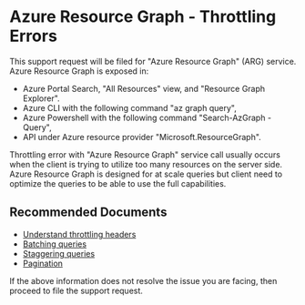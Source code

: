 <properties
    pageTitle="Gernric Guidance for Throttling in Azure Resource Graph"
    description="This page provides guidance for throttling in Azure Resource Graph"
    service="microsoft.resourcegraph"
    resource="resources"
    authors="chiragg4u"
    ms.author="chgupta"
    displayOrder="1"
    selfHelpType="generic"
    supportTopicIds="32636057"
    resourceTags=""
    productPesIds="16716"
    cloudEnvironments="public"
    articleId="4b243b0b-efa6-4a75-a500-8b6645a27c24"
/>

# Azure Resource Graph - Throttling Errors

This support request will be filed for "Azure Resource Graph" (ARG) service. Azure Resource Graph is exposed in:

* Azure Portal Search, "All Resources" view, and "Resource Graph Explorer". 
* Azure CLI with the following command "az graph query", 
* Azure Powershell with the following command "Search-AzGraph -Query", 
* API under Azure resource provider "Microsoft.ResourceGraph".

Throttling error with "Azure Resource Graph" service call usually occurs when the client is trying to utilize too many resources on the server side. Azure Resource Graph is designed for at scale queries but client need to optimize the queries to be able to use the full capabilities. 

## **Recommended Documents**

* [Understand throttling headers](https://docs.microsoft.com/azure/governance/resource-graph/concepts/guidance-for-throttled-requests#understand-throttling-headers)
* [Batching queries](https://docs.microsoft.com/azure/governance/resource-graph/concepts/guidance-for-throttled-requests#batching-queries)
* [Staggering queries](https://docs.microsoft.com/azure/governance/resource-graph/concepts/guidance-for-throttled-requests#staggering-queries)
* [Pagination](https://docs.microsoft.com/azure/governance/resource-graph/concepts/guidance-for-throttled-requests#pagination)

If the above information does not resolve the issue you are facing, then proceed to file the support request.